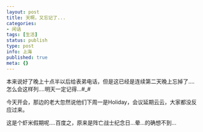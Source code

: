 ```yaml
---
layout: post
title: 天啊，又忘记了...
categories:
- 闲话
tags: [生活]
status: publish
type: post
info: 上海
published: true
meta: {}
---
```


本来说好了晚上十点半以后给表弟电话，但是这已经是连续第二天晚上忘掉了....怎么会这样列....明天一定记得...#_#

今天开会，那边的老大忽然说他们下周一是Holiday，会议延期云云，大家都没反应过来。

这是个虾米假期呢....百度之，原来是阵亡战士纪念日...晕...的确想不到...
